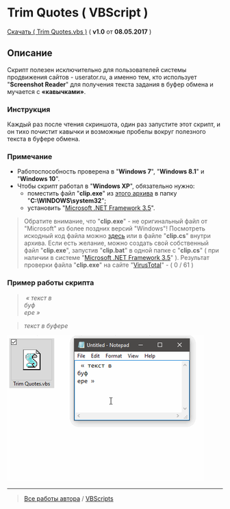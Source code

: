 # Trim Quotes ( VBScript )
[Скачать ( Trim Quotes.vbs )](https://github.com/Eric-Draven/vbscripts/raw/master/trim-quotes/Trim%20Quotes.zip) ( **v1.0** от **08.05.2017** )

## Описание
Скрипт полезен исключительно для пользователей системы продвижения сайтов - userator.ru, а именно тем, кто использует "**Screenshot Reader**" для получения текста задания в буфер обмена и мучается с **«**кавычками**»**.

### Инструкция
Каждый раз после чтения скриншота, один раз запустите этот скрипт, и он тихо почистит кавычки и возможные пробелы вокруг полезного текста в буфере обмена.

### Примечание
* Работоспособность проверена в "**Windows 7**", "**Windows 8.1**" и "**Windows 10**".
* Чтобы скрипт работал в "**Windows XP**", обязательно нужно:
  * поместить файл "**clip.exe**" из [этого архива](https://github.com/Eric-Draven/vbscripts/raw/master/trim-quotes/clip/clip.zip) в папку "**C:\WINDOWS\system32**";
  * установить "[Microsoft .NET Framework 3.5](https://www.microsoft.com/ru-ru/download/details.aspx?id=21)".
> Обратите внимание, что "**clip.exe**" - не оригинальный файл от "Microsoft" из более поздних версий "Windows"! Посмотреть искодный код файла можно [здесь](https://github.com/Eric-Draven/vbscripts/blob/master/trim-quotes/clip/clip.cs) или в файле "**clip.cs**" внутри архива. Если есть желание, можно создать свой собственный файл "**clip.exe**", запустив "**clip.bat**" в одной папке с "**clip.cs**" ( при наличии в системе "[Microsoft .NET Framework 3.5](https://www.microsoft.com/ru-ru/download/details.aspx?id=21)" ). Результат проверки файла "**clip.exe**" на сайте "[VirusTotal](https://www.virustotal.com/ru/file/2569e845be366702c492d0b50aa2bbd45340d1733434380ebee5829b1ae61013/analysis/1494281346/)" - ( 0 / 61 )

### Пример работы скрипта
> _&nbsp;« текст в&nbsp;  
> буф  
> ере »_

> _текст в буфере_

![Example](https://github.com/Eric-Draven/vbscripts/raw/master/trim-quotes/Example.gif)

---
> [Все работы автора](https://github.com/Eric-Draven?tab=repositories) / [VBScripts](https://github.com/Eric-Draven/vbscripts)

